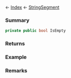 ← [Index](Api-Index) ← [StringSegment](VRage.Game.ModAPI.Ingame.Utilities.StringSegment)

### Summary

```csharp
private public bool IsEmpty
```

### Returns

### Example

### Remarks

